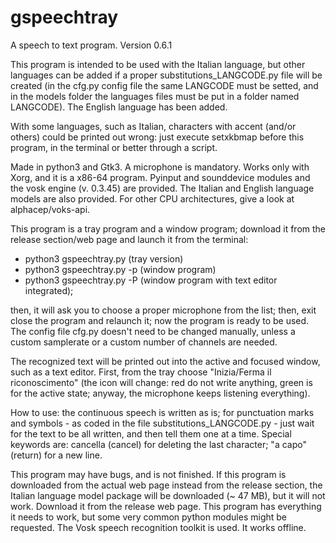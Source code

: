 # gspeechtray
A speech to text program. Version 0.6.1

This program is intended to be used with the Italian language, but other languages can be added if a proper substitutions_LANGCODE.py file will be created (in the cfg.py config file the same LANGCODE must be setted, and in the models folder the languages files must be put in a folder named LANGCODE). The English language has been added.

With some languages, such as Italian, characters with accent (and/or others) could be printed out wrong: just execute setxkbmap before this program, in the terminal or better through a script.

Made in python3 and Gtk3. A microphone is mandatory. Works only with Xorg, and it is a x86-64 program. Pyinput and sounddevice modules and the vosk engine (v. 0.3.45) are provided. The Italian and English language models are also provided. For other CPU architectures, give a look at alphacep/voks-api.

This program is a tray program and a window program; download it from the release section/web page and launch it from the terminal:

- python3 gspeechtray.py (tray version)
- python3 gspeechtray.py -p (window program)
- python3 gspeechtray.py -P (window program with text editor integrated);

then, it will ask you to choose a proper microphone from the list; then, exit close the program and relaunch it; now the program is ready to be used. The config file cfg.py doesn't need to be changed manually, unless a custom samplerate or a custom number of channels are needed.

The recognized text will be printed out into the active and focused window, such as a text editor. First, from the tray choose "Inizia/Ferma il riconoscimento" (the icon will change: red do not write anything, green is for the active state; anyway, the microphone keeps listening everything). 

How to use: the continuous speech is written as is; for punctuation marks and symbols - as coded in the file substitutions_LANGCODE.py - just wait for the text to be all written, and then tell them one at a time. Special keywords are: cancella (cancel) for deleting the last character; "a capo" (return) for a new line.

This program may have bugs, and is not finished. If this program is downloaded from the actual web page instead from the release section, the Italian language model package will be downloaded (~ 47 MB), but it will not work. Download it from the release web page. This program has everything it needs to work, but some very common python modules might be requested. The Vosk speech recognition toolkit is used. It works offline.
